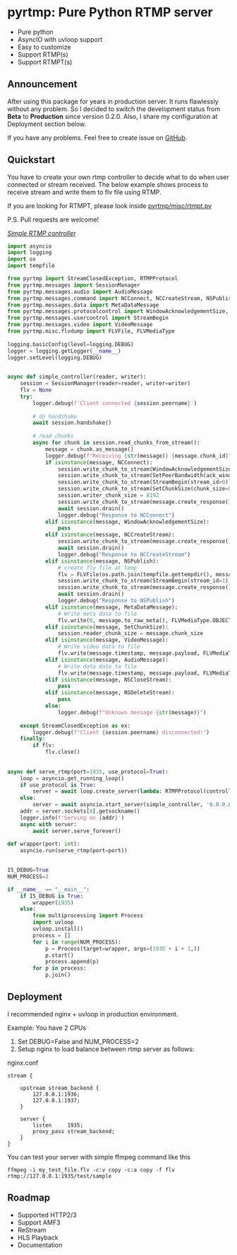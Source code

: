 # pyrtmp: Pure Python RTMP server    
  
- Pure python  
- AsyncIO with uvloop support  
- Easy to customize  
- Support RTMP(s)  
- Support RTMPT(s)  
  
## Announcement

After using this package for years in production server. It runs flawlessly without any problem. 
So I decided to switch the development status from **Beta** to **Production** since version 0.2.0. Also, 
I share my configuration at Deployment section below.

If you have any problems. Feel free to create issue on [GitHub](https://github.com/Eittipat/pyrtmp/issues).


## Quickstart  
  
You have to create your own rtmp controller to decide what to do when user connected or stream received.  The below example shows process to receive stream and write them to flv file using RTMP.

If you are looking for RTMPT, please look inside [pyrtmp/misc/rtmpt.py](https://github.com/Eittipat/pyrtmp/blob/master/pyrtmp/misc/rtmpt.py)

P.S. Pull requests are welcome!

[*Simple RTMP controller*](https://github.com/Eittipat/pyrtmp/blob/master/pyrtmp/rtmp.py)

```python
import asyncio  
import logging  
import os  
import tempfile  

from pyrtmp import StreamClosedException, RTMPProtocol  
from pyrtmp.messages import SessionManager  
from pyrtmp.messages.audio import AudioMessage  
from pyrtmp.messages.command import NCConnect, NCCreateStream, NSPublish, NSCloseStream, NSDeleteStream  
from pyrtmp.messages.data import MetaDataMessage  
from pyrtmp.messages.protocolcontrol import WindowAcknowledgementSize, SetChunkSize, SetPeerBandwidth  
from pyrtmp.messages.usercontrol import StreamBegin  
from pyrtmp.messages.video import VideoMessage  
from pyrtmp.misc.flvdump import FLVFile, FLVMediaType  
  
logging.basicConfig(level=logging.DEBUG)  
logger = logging.getLogger(__name__)  
logger.setLevel(logging.DEBUG)  
  

async def simple_controller(reader, writer):  
    session = SessionManager(reader=reader, writer=writer)  
    flv = None  
    try:  
        logger.debug(f'Client connected {session.peername}')  
  
        # do handshake  
        await session.handshake()  
  
        # read chunks  
        async for chunk in session.read_chunks_from_stream():
            message = chunk.as_message()  
            logger.debug(f"Receiving {str(message)} {message.chunk_id}")  
            if isinstance(message, NCConnect):  
                session.write_chunk_to_stream(WindowAcknowledgementSize(ack_window_size=5000000))  
                session.write_chunk_to_stream(SetPeerBandwidth(ack_window_size=5000000, limit_type=2))  
                session.write_chunk_to_stream(StreamBegin(stream_id=0))  
                session.write_chunk_to_stream(SetChunkSize(chunk_size=8192))  
                session.writer_chunk_size = 8192  
                session.write_chunk_to_stream(message.create_response())  
                await session.drain()  
                logger.debug("Response to NCConnect")  
            elif isinstance(message, WindowAcknowledgementSize):  
                pass  
            elif isinstance(message, NCCreateStream):  
                session.write_chunk_to_stream(message.create_response())  
                await session.drain()  
                logger.debug("Response to NCCreateStream")  
            elif isinstance(message, NSPublish):  
                # create flv file at temp  
                flv = FLVFile(os.path.join(tempfile.gettempdir(), message.publishing_name))  
                session.write_chunk_to_stream(StreamBegin(stream_id=1))  
                session.write_chunk_to_stream(message.create_response())  
                await session.drain()  
                logger.debug("Response to NSPublish")  
            elif isinstance(message, MetaDataMessage):  
                # Write meta data to file  
                flv.write(0, message.to_raw_meta(), FLVMediaType.OBJECT)  
            elif isinstance(message, SetChunkSize):  
                session.reader_chunk_size = message.chunk_size  
            elif isinstance(message, VideoMessage):  
                # Write video data to file  
                flv.write(message.timestamp, message.payload, FLVMediaType.VIDEO)  
            elif isinstance(message, AudioMessage):  
                # Write data data to file  
                flv.write(message.timestamp, message.payload, FLVMediaType.AUDIO)  
            elif isinstance(message, NSCloseStream):  
                pass  
            elif isinstance(message, NSDeleteStream):  
                pass  
            else:  
                logger.debug(f"Unknown message {str(message)}")  
  
    except StreamClosedException as ex:  
        logger.debug(f"Client {session.peername} disconnected!")  
    finally:  
        if flv:  
            flv.close()  
  
  
async def serve_rtmp(port=1935, use_protocol=True):
    loop = asyncio.get_running_loop()  
    if use_protocol is True:  
        server = await loop.create_server(lambda: RTMPProtocol(controller=simple_controller, loop=loop), '0.0.0.0', port)
    else:  
        server = await asyncio.start_server(simple_controller, '0.0.0.0', port)
    addr = server.sockets[0].getsockname()  
    logger.info(f'Serving on {addr}')  
    async with server:  
        await server.serve_forever()  
  
def wrapper(port: int):
    asyncio.run(serve_rtmp(port=port))

    
IS_DEBUG=True
NUM_PROCESS=2

if __name__ == "__main__":
    if IS_DEBUG is True:
        wrapper(1935)
    else:
        from multiprocessing import Process
        import uvloop
        uvloop.install()
        process = []
        for i in range(NUM_PROCESS):
            p = Process(target=wrapper, args=(1935 + i + 1,))
            p.start()
            process.append(p)
        for p in process:
            p.join()

```


 

## Deployment  

I recommended nginx + uvloop in production environment.

Example: You have 2 CPUs
1. Set DEBUG=False and NUM_PROCESS=2
2. Setup nginx to load balance between rtmp server as follows:

nginx.conf
```
stream {

    upstream stream_backend {
        127.0.0.1:1936;
        127.0.0.1:1937;
    }

    server {
        listen     1935;
        proxy_pass stream_backend;
    }
}
```
You can test your server with simple ffmpeg command like this
```
ffmpeg -i my_test_file.flv -c:v copy -c:a copy -f flv rtmp://127.0.0.1:1935/test/sample
```


## Roadmap  
- Supported HTTP2/3
- Support AMF3  
- ReStream  
- HLS Playback  
- Documentation

